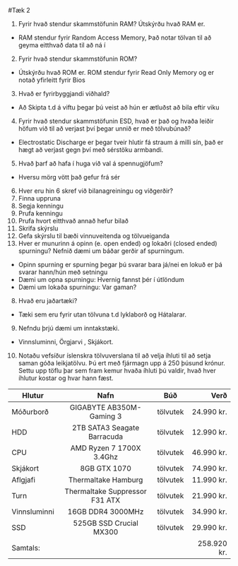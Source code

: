 #Tæk 2
1. Fyrir hvað stendur skammstöfunin RAM? Útskýrðu hvað RAM er. 
  * RAM stendur fyrir Random Access Memory, Það notar tölvan til að geyma eitthvað data til að ná í
2. Fyrir hvað stendur skammstöfunin ROM? 
  * Útskýrðu hvað ROM er. ROM stendur fyrir Read Only Memory og er notað yfirleitt fyrir Bios
3. Hvað er fyrirbyggjandi viðhald?
  * Að Skipta t.d á viftu þegar þú veist að hún er ætluðst að bila eftir viku
4. Fyrir hvað stendur skammstöfunin ESD, hvað er það og hvaða leiðir höfum við til að
verjast því þegar unnið er með tölvubúnað? 
  * Electrostatic Discharge er þegar tveir hlutir fá straum á milli sín, það er hægt að verjast gegn því með sérstöku armbandi.
5. Hvað þarf að hafa í huga við val á spennugjöfum? 
  * Hversu mörg vött það gefur frá sér
6. Hver eru hin 6 skref við bilanagreiningu og viðgerðir?
  1. Finna uppruna 
  2. Segja kenningu 
  3. Prufa kenningu 
  4. Prufa hvort eitthvað annað hefur bilað 
  5. Skrifa skýrslu 
  6. Gefa skýrslu til bæði vinnuveitenda og tölvueiganda
7. Hver er munurinn á opinn (e. open ended) og lokaðri (closed ended) spurningu? 
Nefnið dæmi um báðar gerðir af spurningum.
  * Opinn spurning er spurning þegar þú svarar bara já/nei en lokuð er þá svarar hann/hún með setningu
  * Dæmi um opna spurningu: Hvernig fannst þér í útlöndum
  * Dæmi um lokaða spurningu: Var gaman?
8. Hvað eru jaðartæki?
  * Tæki sem eru fyrir utan tölvuna t.d lyklaborð og Hátalarar.
9. Nefndu þrjú dæmi um inntakstæki.
  * Vinnsluminni, Örgjarvi , Skjákort.
10. Notaðu vefsíður íslenskra tölvuverslana til að velja íhluti til að setja saman góða
leikjatölvu. Þú ert með fjármagn upp á 250 þúsund krónur. Settu upp töflu þar sem
fram kemur hvaða íhluti þú valdir, hvað hver íhlutur kostar og hvar hann fæst.

| Hlutur        | Nafn                          | Búð          | Verð        |
| ------------- |:-----------------------------:|:------------:| -----------:|
| Móðurborð     | GIGABYTE AB350M-Gaming 3      | tölvutek     |  24.990 kr. |
| HDD           |2TB SATA3 Seagate Barracuda    | tölvutek     |  12.990 kr. |
| CPU           | AMD Ryzen 7 1700X 3.4Ghz      | tölvutek     |  46.990 kr. |
| Skjákort      | 8GB GTX 1070                  | tölvutek     |  74.990 kr. |
| Aflgjafi      | Thermaltake Hamburg           | tölvutek     |  11.990 kr. |
| Turn          |Thermaltake Suppressor F31 ATX | tölvutek     |  21.990 kr. |
| Vinnsluminni  | 16GB DDR4 3000MHz             | tölvutek     |  34.990 kr. |
| SSD           |  525GB SSD Crucial MX300      | tölvutek     |  29.990 kr. |
|Samtals:       |                               |              | 258.920 kr. |
